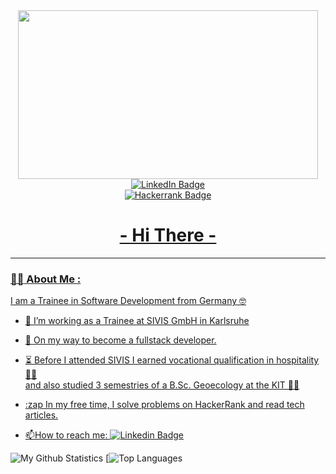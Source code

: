 <div id="header" align="center">
  <img src="https://media.giphy.com/media/L1R1tvI9svkIWwpVYr/giphy.gif" width="480" height="270" frameBorder="0" class="giphy-embed" allowFullScreen></img>
<div id="badges">
  <div>
  <a href="https://www.linkedin.com/in/jakob-luge-7a04a7159">
    <img src="https://img.shields.io/badge/LinkedIn-blue?style=for-the-badge&logo=linkedin&logoColor=white" alt="LinkedIn Badge"/>
    </div>
      <div>
  <a href="https://www.hackerrank.com/j__m_luge?hr_r=1">
    <img src="https://content.linkedin.com/content/dam/me/business/en-us/talent-solutions-lodestone/body/logos/hackerrank-logo-dsk.png/jcr:content/renditions/hackerrank-logo-mob-port.png" alt="Hackerrank Badge"/>
        </div>
</div>
<img src="https://komarev.com/ghpvc/?username=jakobmichael&style=flat-square&color=blue" alt=""/>
<h1>
  - Hi There -
</h1>
  </div>
  
  ---

### :man_technologist: About Me :

I am a Trainee in Software Development from Germany 🤓

- 🔭 I’m working as a Trainee at SIVIS GmbH in Karlsruhe 

- 🌱 On my way to become a fullstack developer.

- ⏳ Before I attended SIVIS I earned vocational qualification in hospitality 👨‍🍳 <br/> and also studied 3 semestries of a B.Sc. Geoecology at the KIT 👨‍🎓

- :zap In my free time, I solve problems on HackerRank  and read tech articles.

- :mailbox:How to reach me: [![Linkedin Badge](https://img.shields.io/badge/-kakbar-blue?style=flat&logo=Linkedin&logoColor=white)](your-linkedin-url)

![My Github Statistics](https://github-readme-stats.vercel.app/api?username=jakobmichael&show_icons=true&theme=radical)
[![Top Languages](https://github-readme-stats.vercel.app/api/top-langs/?username=jakobmichael)
<!--(https://github.com/<username>/<repository_name>)--!>
